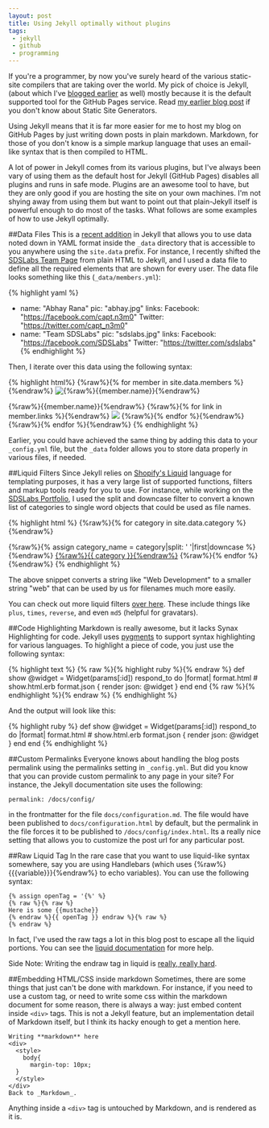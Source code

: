 ```yaml
---
layout: post
title: Using Jekyll optimally without plugins
tags: 
 - jekyll 
 - github
 - programming
---
```


If you're a programmer, by now you've surely heard of the various static-site
compilers that are taking over the world. My pick of choice is Jekyll, (about
which I've [blogged earlier](/blog/2011/09/19/jekyll/) as well) mostly because
it is the default supported tool for the GitHub Pages service. Read [my earlier
blog post](/blog/2011/09/19/jekyll/) if you don't know about Static Site Generators.

Using Jekyll means that it is far more easier for me to host my blog on GitHub
Pages by just writing down posts in plain markdown. Markdown, for those of you
don't know is a simple markup language that uses an email-like syntax that is
then compiled to HTML. 

A lot of power in Jekyll comes from its various plugins, but I've always been
vary of using them as the default host for Jekyll (GitHub Pages) disables
all plugins and runs in safe mode. Plugins are an awesome tool to have, but they
are only good if you are hosting the site on your own machines. I'm not shying
away from using them but want to point out that plain-Jekyll itself is powerful
enough to do most of the tasks. What follows are some examples of how to use
Jekyll optimally.

##Data Files
This is a [recent addition][data-files] in Jekyll that allows you to use
data noted down in YAML format inside the `_data` directory that is accessible
to you anywhere using the `site.data` prefix. For instance, I recently shifted
the [SDSLabs Team Page][team] from plain HTML to Jekyll, and I used a data file
to define all the required elements that are shown for every user. The data file
looks something like this (`_data/members.yml`):

{% highlight yaml %}
- name: "Abhay Rana"
  pic: "abhay.jpg"
  links:
    Facebook: "https://facebook.com/capt.n3m0"
    Twitter: "https://twitter.com/capt_n3m0"
- name: "Team SDSLabs"
  pic: "sdslabs.jpg"
  links:
    Facebook: "https://facebook.com/SDSLabs"
    Twitter: "https://twitter.com/sdslabs"
{% endhighlight %}

Then, I iterate over this data using the following syntax:

{% highlight html%}
{%raw%}{% for member in site.data.members %}{%endraw%}
<img src="pics/{%raw%}{{member.pic}}{%endraw%}" alt="{%raw%}{{member.name}}{%endraw%}">
<div class="img-bar">
  <span class="img-title">{%raw%}{{member.name}}{%endraw%}</span>
  <span class="img-icons">
    {%raw%}{% for link in member.links %}{%endraw%}
    <!-- link[0] holds the hash key = facebook/twitter -->
    <a href="{%raw%}{{link[1]}}{%endraw%}"><img src="assets/{%raw%}{{link[0]|downcase}}{%endraw%}.png"></a>
    <!-- link[1] holds the hash value-->
    {%raw%}{% endfor %}{%endraw%}
  </span>
</div>
{%raw%}{% endfor %}{%endraw%}
{% endhighlight %}

Earlier, you could have achieved the same thing by adding this data to your
`_config.yml` file, but the `_data` folder allows you to store data properly
in various files, if needed.

##Liquid Filters
Since Jekyll relies on [Shopify's Liquid][liquid] language for templating
purposes, it has a very large list of supported functions, filters and markup
tools ready for you to use. For instance, while working on the
[SDSLabs Portfolio][portfolio], I used the split and downcase filter to convert
a known list of categories to single word objects that could be used as file
names.

{% highlight html %}
{%raw%}{% for category in site.data.category %}{%endraw%}
  <!-- category is something like "Web Development"-->
  {%raw%}{% assign category_name = category|split: ' '|first|downcase %}{%endraw%}
  <a href="/category/{%raw%}{{category_name}}{%endraw%}.html">{%raw%}{{ category }}{%endraw%}</a>
{%raw%}{% endfor %}{%endraw%}
{% endhighlight %}

The above snippet converts a string like "Web Development" to a smaller string
"web" that can be used by us for filenames much more easily.

You can check out more liquid filters [over here][liquid-filters]. These include
things like `plus`, `times`, `reverse`, and even `md5` (helpful for gravatars).

##Code Highlighting
Markdown is really awesome, but it lacks Synax Highlighting for code. Jekyll
uses [pygments][pygments] to support syntax highlighting for various languages.
To highlight a piece of code, you just use the following syntax:

{% highlight text %}
{% raw %}{% highlight ruby %}{% endraw %}
def show
  @widget = Widget(params[:id])
  respond_to do |format|
    format.html # show.html.erb
    format.json { render json: @widget }
  end
end
{% raw %}{% endhighlight %}{% endraw %}
{% endhighlight %}

And the output will look like this:

{% highlight ruby %}
def show
  @widget = Widget(params[:id])
  respond_to do |format|
    format.html # show.html.erb
    format.json { render json: @widget }
  end
end
{% endhighlight %}

##Custom Permalinks
Everyone knows about handling the blog posts permalink using the permalinks
setting in `_config.yml`. But did you know that you can provide custom
permalink to any page in your site? For instance, the Jekyll documentation site
uses the following:

    permalink: /docs/config/

in the frontmatter for the file `docs/configuration.md`. The file would have
been published to `docs/configuration.html` by default, but the permalink in the
file forces it to be published to `/docs/config/index.html`. Its a really nice
setting that allows you to customize the post url for any particular post.

##Raw Liquid Tag
In the rare case that you want to use liquid-like syntax somewhere, say you are
using Handlebars (which uses {%raw%}{{{variable}}}{%endraw%} to echo variables).
You can use the following syntax:
	
	{% assign openTag = '{%' %}
	{% raw %}{% raw %}
	Here is some {{mustache}}
	{% endraw %}{{ openTag }} endraw %}{% raw %}
	{% endraw %}

In fact, I've used the raw tags a lot in this blog post to escape all the liquid
portions. You can see the [liquid documentation][ld] for more help. 

Side Note: Writing the endraw tag in liquid is [really, really hard][endraw].

##Embedding HTML/CSS inside markdown
Sometimes, there are some things that just can't be done with markdown. For
instance, if you need to use a custom tag, or need to write some css within the
markdown document for some reason, there is always a way: just embed content
inside `<div>` tags. This is not a Jekyll feature, but an implementation detail
of Markdown itself, but I think its hacky enough to get a mention here.

    Writing **markdown** here
    <div>
      <style>
        body{
          margin-top: 10px;
      }
      </style>
    </div>
    Back to _Markdown_.

Anything inside a `<div>` tag is untouched by Markdown, and is rendered as it is.

[liquid]: http://liquidmarkup.org/ "Liquid Markup Language"
[ld]: https://github.com/Shopify/liquid/wiki/Liquid-for-Designers
[endraw]: http://blog.slaks.net/2013-06-10/jekyll-endraw-in-code/
[pygments]: http://pygments.org/
[data-files]: http://jekyllrb.com/docs/datafiles/
[team]: http://team.sdslabs.co/
[portfolio]: http://sdslabs.co/
[liquid-filters]: docs.shopify.com/themes/liquid-basics/output
